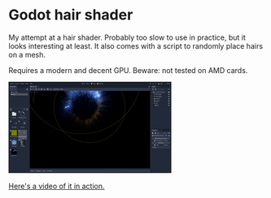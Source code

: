# Godot hair shader
My attempt at a hair shader. Probably too slow to use in practice, but it looks interesting at least.
It also comes with a script to randomly place hairs on a mesh.

 Requires a modern and decent GPU. Beware: not tested on AMD cards.

![Hair](https://raw.githubusercontent.com/Bauxitedev/godot-hair-shader/master/example/hair.gif)

[Here's a video of it in action.](https://www.youtube.com/watch?v=Ve0B0nlscwU)
